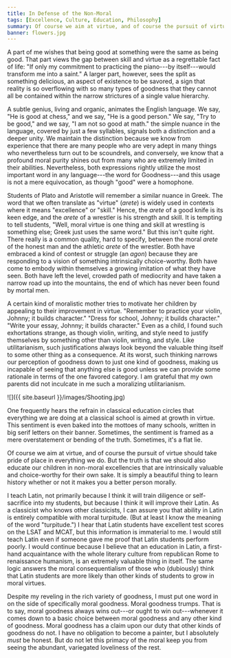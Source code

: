 ```yaml
---
title: In Defense of the Non-Moral
tags: [Excellence, Culture, Education, Philosophy]
summary: Of course we aim at virtue, and of course the pursuit of virtue should take pride of place in everything we do.  But the truth is that we should also educate our children in non-moral excellencies that are intrinsically valuable and choiceworthy for their own sake.  It is simply a beautiful thing to learn history well whether or not it makes you a better person morally.
banner: flowers.jpg
---
```



A part of me wishes that being good at something were the same as being good.  That part views the gap between skill and virtue as a regrettable fact of life: "If only my commitment to practicing the piano---by itself---would transform me into a saint."  A larger part, however, sees the split as something delicious, an aspect of existence to be savored, a sign that reality is so overflowing with so many types of goodness that they cannot all be contained within the narrow strictures of a single value hierarchy.

A subtle genius, living and organic, animates the English language.  We say, "He is good at chess," and we say, "He is a good person."  We say, "Try to be good," and we say, "I am not so good at math."  the simple nuance in the language, covered by just a few syllables, signals both a distinction and a deeper unity.  We maintain the distinction because we know from experience that there are many people who are very adept in many things who nevertheless turn out to be scoundrels, and conversely, we know that a profound moral purity shines out from many who are extremely limited in their abilities.  Nevertheless, both expressions rightly utilize the most important word in any language---the word for Goodness---and this usage is not a mere equivocation, as though "good" were a homophone.<!--more-->

Students of Plato and Aristotle will remember a similar nuance in Greek.  The word that we often translate as "virtue" (*arete*) is widely used in contexts where it means "excellence" or "skill."  Hence, the *arete* of a good knife is its keen edge, and the *arete* of a wrestler is his strength and skill.  It is tempting to tell students, "Well, moral virtue is one thing and skill at wrestling is something else; Greek just uses the same word."  But this isn't quite right.  There really is a common quality, hard to specify, between the moral *arete* of the honest man and the athletic *arete* of the wrestler.  Both have embraced a kind of contest or struggle (an *agon*) because they are responding to a vision of something intrinsically choice-worthy.  Both have come to embody within themselves a growing imitation of what they have seen.  Both have left the level, crowded path of mediocrity and have taken a narrow road up into the mountains, the end of which has never been found by mortal men.

A certain kind of moralistic mother tries to motivate her children by appealing to their improvement in virtue.  "Remember to practice your violin, Johnny; it builds character."  "Dress for school, Johnny; it builds character." "Write your essay, Johnny; it builds character."  Even as a child, I found such exhortations strange, as though violin, writing, and style need to justify themselves by something other than violin, writing, and style.  Like utilitarianism, such justifications always look beyond the valuable thing itself to some other thing as a consequence.  At its worst, such thinking narrows our perception of goodness down to just one kind of goodness, making us incapable of seeing that anything else is good unless we can provide some rationale in terms of the one favored category.  I am grateful that my own parents did not inculcate in me such a moralizing utilitarianism.

![]({{ site.baseurl }}/images/Shooting.jpg)

One frequently hears the refrain in classical education circles that everything we are doing at a classical school is aimed at growth in virtue.  This sentiment is even baked into the mottoes of many schools, written in big serif letters on their banner.  Sometimes, the sentiment is framed as a mere overstatement or bending of the truth.  Sometimes, it's a flat lie.

Of course we aim at virtue, and of course the pursuit of virtue should take pride of place in everything we do.  But the truth is that we should also educate our children in non-moral excellencies that are intrinsically valuable and choice-worthy for their own sake.  It is simply a beautiful thing to learn history whether or not it makes you a better person morally.

I teach Latin, not primarily because I think it will train diligence or self-sacrifice into my students, but because I think it will improve their Latin.  As a classicist who knows other classicists, I can assure you that ability in Latin is entirely compatible with moral turpitude.  (But at least I know the meaning of the word "turpitude.")  I hear that Latin students have excellent test scores on the LSAT and MCAT, but this information is immaterial to me.  I would still teach Latin even if someone gave me proof that Latin students perform poorly.  I would continue because I believe that an education in Latin, a first-hand acquaintance with the whole literary culture from republican Rome to renaissance humanism, is an extremely valuable thing in itself.  The same logic answers the moral consequentialism of those who (dubiously) think that Latin students are more likely than other kinds of students to grow in moral virtues.

Despite my reveling in the rich variety of goodness, I must put one word in on the side of specifically moral goodness.  Moral goodness trumps.  That is to say, moral goodness always wins out---or ought to win out---whenever it comes down to a basic choice between moral goodness and any other kind of goodness.  Moral goodness has a claim upon our duty that other kinds of goodness do not.  I have no obligation to become a painter, but I absolutely *must* be honest.  But do not let this primacy of the moral keep you from seeing the abundant, variegated loveliness of the rest.